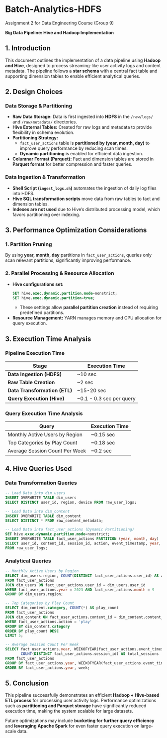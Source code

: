 # Batch-Analytics-HDFS
 Assignment 2 for Data Engineering Course (Group 9)
 
 **Big Data Pipeline: Hive and Hadoop Implementation**

## **1. Introduction**
This document outlines the implementation of a data pipeline using **Hadoop and Hive**, designed to process streaming-like user activity logs and content metadata. The pipeline follows a **star schema** with a central fact table and supporting dimension tables to enable efficient analytical queries.

## **2. Design Choices**
### **Data Storage & Partitioning**
- **Raw Data Storage:** Data is first ingested into **HDFS** in the `/raw/logs/` and `/raw/metadata/` directories.
- **Hive External Tables:** Created for raw logs and metadata to provide flexibility in schema evolution.
- **Partitioning Strategy:**
  - `fact_user_actions` table is **partitioned by (year, month, day)** to improve query performance by reducing scan times.
  - **Dynamic partitioning** is enabled for efficient data ingestion.
- **Columnar Format (Parquet):** Fact and dimension tables are stored in **Parquet format** for better compression and faster queries.

### **Data Ingestion & Transformation**
- **Shell Script (`ingest_logs.sh`)** automates the ingestion of daily log files into HDFS.
- **Hive SQL transformation scripts** move data from raw tables to fact and dimension tables.
- **Indexes are not used** due to Hive’s distributed processing model, which favors partitioning over indexing.

## **3. Performance Optimization Considerations**
### **1. Partition Pruning**
By using **year, month, day** partitions in `fact_user_actions`, queries only scan relevant partitions, significantly improving performance.

### **2. Parallel Processing & Resource Allocation**
- **Hive configurations set:**
  ```sql
  SET hive.exec.dynamic.partition.mode=nonstrict;
  SET hive.exec.dynamic.partition=true;
  ```
  - These settings allow **parallel partition creation** instead of requiring predefined partitions.
- **Resource Management:** YARN manages memory and CPU allocation for query execution.

## **3. Execution Time Analysis**
### **Pipeline Execution Time**
| Stage                         | Execution Time            |
| ----------------------------- | ------------------------- |
| **Data Ingestion (HDFS)**     | ~10 sec                  |
| **Raw Table Creation**        | ~2 sec                   |
| **Data Transformation (ETL)** | ~15-20 sec               |
| **Query Execution (Hive)**    | ~0.1 - 0.3 sec per query |

### **Query Execution Time Analysis**
| Query                          | Execution Time |
| ------------------------------ | -------------- |
| Monthly Active Users by Region | ~0.15 sec     |
| Top Categories by Play Count   | ~0.18 sec     |
| Average Session Count Per Week | ~0.2 sec      |

## **4. Hive Queries Used**
### **Data Transformation Queries**
```sql
-- Load Data into dim_users
INSERT OVERWRITE TABLE dim_users
SELECT DISTINCT user_id, region, device FROM raw_user_logs;

-- Load Data into dim_content
INSERT OVERWRITE TABLE dim_content
SELECT DISTINCT * FROM raw_content_metadata;

-- Load Data into fact_user_actions (Dynamic Partitioning)
SET hive.exec.dynamic.partition.mode=nonstrict;
INSERT OVERWRITE TABLE fact_user_actions PARTITION (year, month, day)
SELECT user_id, content_id, session_id, action, event_timestamp, year, month, day
FROM raw_user_logs;
```

### **Analytical Queries**
```sql
-- Monthly Active Users by Region
SELECT dim_users.region, COUNT(DISTINCT fact_user_actions.user_id) AS active_users
FROM fact_user_actions
JOIN dim_users ON fact_user_actions.user_id = dim_users.user_id
WHERE fact_user_actions.year = 2023 AND fact_user_actions.month = 9
GROUP BY dim_users.region;

-- Top Categories by Play Count
SELECT dim_content.category, COUNT(*) AS play_count
FROM fact_user_actions
JOIN dim_content ON fact_user_actions.content_id = dim_content.content_id
WHERE fact_user_actions.action = 'play'
GROUP BY dim_content.category
ORDER BY play_count DESC
LIMIT 5;

-- Average Session Count Per Week
SELECT fact_user_actions.year, WEEKOFYEAR(fact_user_actions.event_timestamp) AS week,
       COUNT(DISTINCT fact_user_actions.session_id) AS total_sessions
FROM fact_user_actions
GROUP BY fact_user_actions.year, WEEKOFYEAR(fact_user_actions.event_timestamp)
ORDER BY fact_user_actions.year, week;
```

## **5. Conclusion**
This pipeline successfully demonstrates an efficient **Hadoop + Hive-based ETL process** for processing user activity logs. Performance optimizations such as **partitioning and Parquet storage** have significantly reduced execution time, making the system scalable for large datasets.

Future optimizations may include **bucketing for further query efficiency** and **leveraging Apache Spark** for even faster query execution on large-scale data.



